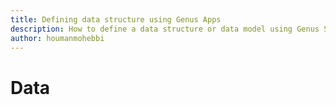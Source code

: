 ```yaml
---
title: Defining data structure using Genus Apps
description: How to define a data structure or data model using Genus Studio
author: houmanmohebbi
---
```

# Data


